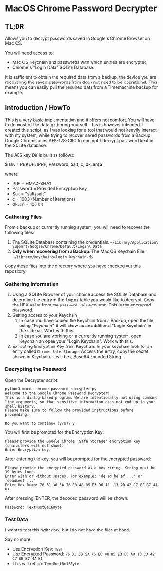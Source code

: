 # MacOS Chrome Password Decrypter

## TL;DR
Allows you to decrypt passwords saved in Google's Chrome Browser on Mac OS.

You will need access to:
* Mac OS Keychain and passwords with which entries are encrypted.
* Chrome's "Login Data" SQLite Database.

It is sufficient to obtain the required data from a backup, the device you are recovering the saved passwords from does not need to be operational.
This means you can easily pull the required data from a Timemachine backup for example.

## Introduction / HowTo
This is a very basic implementation and it offers not comfort. You will have to do most of the data gathering yourself. This is however intended. I created this script, as I was looking for a tool that would not heavily interact with my system, while trying to recover saved passwords from a Backup.
Google Chrome uses AES-128-CBC to encrypt / decrypt password kept in the SQLite database.

The AES key $DK$ is built as follows:

$ DK = PBKDF2(PRF, Password, Salt, c, dkLen)$

where

- PRF = HMAC-SHA1
- Password = Provided Encryption Key
- Salt = "saltysalt"
- c = 1003 (Number of iterations)
- dkLen = 128 bit

### Gathering Files
From a backup or currently running system, you will need to recover the following files:

1) The SQLite Database containing the credentials: `~/Library/Application\ Support/Google/Chrome/Default/Login\ Data`
2) **Only when recovering from a Backup:** The Mac OS Keychain File: `~/Library/Keychains/login.keychain-db`

Copy these files into the directory where you have checked out this repository.

### Gathering Information

1) Using a SQLite Browser of your choice access the SQLite Database and determine the entry in the `logins` table you would like to decrypt. Copy the HEX value from the `password_value` column. This is the encrypted password.
2) Getting access to your Keychain
   1) In case you have copied the Keychain from a Backup, open the file using "Keychain", it will show as an additional "Login Keychain" in the sidebar. Work with this.
   2) In case you are working on a currently running system, open Keychain an open your "Login Keychain". Work with this.
3) Extracting Encryption Key from Keychain: In your keychain look for an entry called `Chrome Safe Storage`. Access the entry, copy the secret shown in Keychain. It will be a Base64 Encoded String.

### Decrypting the Password

Open the Decrypter script:

```
python3 macos-chrome-password-decrypter.py
Welcome to the Google Chrome Password Decrypter!
This is a dialog-based program. We are intentionally not using command line arguments, so that sensitive information does not end up in your shell history.
Please make sure to follow the provided instructions before proceeding.

Do you want to continue (y/n)? y
```

You will first be prompted for the Encryption Key:

```
Please provide the Google Chrome 'Safe Storage' encryption key (characters will not show).
Enter Encryption Key: 
```

After entering the key, you will be prompted for the encrypted password:

```
Please provide the encrypted password as a hex string. String must be 19 bytes long.
Enter with or without spaces. For example: 'de ad be ef ...' or 'deadbeef ...'
Enter Hex Dump: 76 31 30 5A 76 E0 48 85 E3 D6 A0  13 2D 42 C7 BE B7 4A B1
```
After pressing `ENTER, the decoded password will be shown:
```
Password: TextMustBe16Byte
```

### Test Data

I want to test this *right now*, but I do not have the files at hand.

Say no more:

- Use Encryption Key: `TEST`
- Use Encrypted Password: `76 31 30 5A 76 E0 48 85 E3 D6 A0 13 2D 42 C7 BE B7 4A B1`
- This will return: `TextMustBe16Byte`